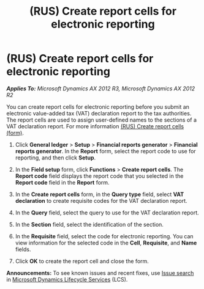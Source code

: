 ﻿---
title: (RUS) Create report cells for electronic reporting
TOCTitle: (RUS) Create report cells for electronic reporting
ms:assetid: 06735d71-91f4-40d1-9ee8-67607a5be96a
ms:mtpsurl: https://technet.microsoft.com/en-us/library/JJ711362(v=AX.60)
ms:contentKeyID: 49387179
ms.date: 04/18/2014
mtps_version: v=AX.60
---

# (RUS) Create report cells for electronic reporting 


_**Applies To:** Microsoft Dynamics AX 2012 R3, Microsoft Dynamics AX 2012 R2_

You can create report cells for electronic reporting before you submit an electronic value-added tax (VAT) declaration report to the tax authorities. The report cells are used to assign user-defined names to the sections of a VAT declaration report. For more information [(RUS) Create report cells (form)](https://technet.microsoft.com/en-us/library/jj678529\(v=ax.60\)).

1.  Click **General ledger** \> **Setup** \> **Financial reports generator** \> **Financial reports generator**. In the **Report** form, select the report code to use for reporting, and then click **Setup**.

2.  In the **Field setup** form, click **Functions** \> **Create report cells**. The **Report code** field displays the report code that you selected in the **Report code** field in the **Report** form.

3.  In the **Create report cells** form, in the **Query type** field, select **VAT declaration** to create requisite codes for the VAT declaration report.

4.  In the **Query** field, select the query to use for the VAT declaration report.

5.  In the **Section** field, select the identification of the section.

6.  In the **Requisite** field, select the code for electronic reporting. You can view information for the selected code in the **Cell**, **Requisite**, and **Name** fields.

7.  Click **OK** to create the report cell and close the form.

  
**Announcements:** To see known issues and recent fixes, use [Issue search](http://go.microsoft.com/fwlink/?linkid=389258) in [Microsoft Dynamics Lifecycle Services](http://go.microsoft.com/fwlink/?linkid=306505) (LCS).

